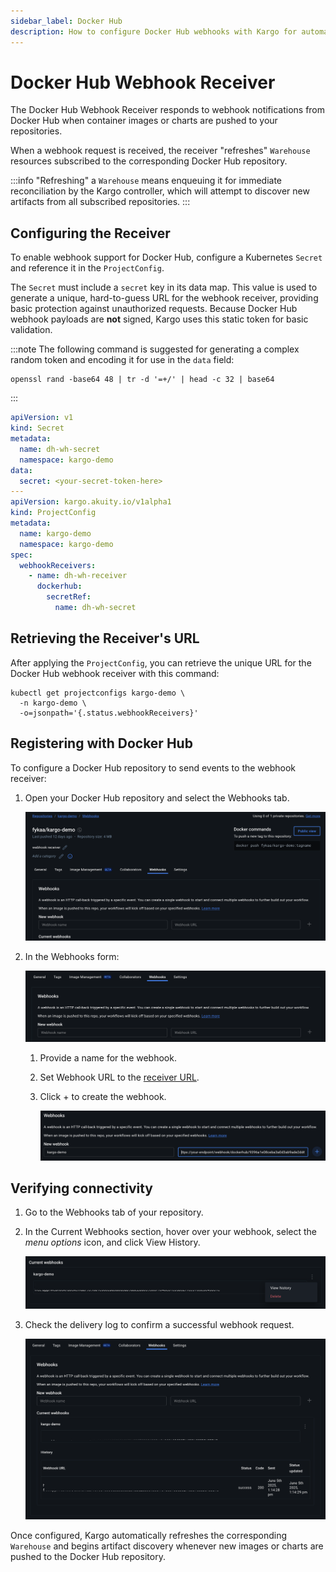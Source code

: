 ```yaml
---
sidebar_label: Docker Hub
description: How to configure Docker Hub webhooks with Kargo for automated artifact discovery.
---
```


# Docker Hub Webhook Receiver

The Docker Hub Webhook Receiver responds to webhook notifications from Docker
Hub when container images or charts are pushed to your repositories.

When a webhook request is received, the receiver "refreshes" `Warehouse`
resources subscribed to the corresponding Docker Hub repository.

:::info
"Refreshing" a `Warehouse` means enqueuing it for immediate reconciliation by
the Kargo controller, which will attempt to discover new artifacts from all
subscribed repositories.
:::

## Configuring the Receiver

To enable webhook support for Docker Hub, configure a Kubernetes
`Secret` and reference it in the `ProjectConfig`.

The `Secret` must include a `secret` key in its data map. This value is used to
generate a unique, hard-to-guess URL for the webhook receiver, providing basic
protection against unauthorized requests. Because Docker Hub webhook payloads
are **not** signed, Kargo uses this static token for basic validation.

:::note
The following command is suggested for generating a complex random token and
encoding it for use in the `data` field:

```shell
openssl rand -base64 48 | tr -d '=+/' | head -c 32 | base64
```
:::

```yaml
apiVersion: v1
kind: Secret
metadata:
  name: dh-wh-secret
  namespace: kargo-demo
data:
  secret: <your-secret-token-here>
---
apiVersion: kargo.akuity.io/v1alpha1
kind: ProjectConfig
metadata:
  name: kargo-demo
  namespace: kargo-demo
spec:
  webhookReceivers:
    - name: dh-wh-receiver
      dockerhub:
        secretRef:
          name: dh-wh-secret
```

## Retrieving the Receiver's URL

After applying the `ProjectConfig`, you can retrieve the unique URL for the
Docker Hub webhook receiver with this command:

```shell
kubectl get projectconfigs kargo-demo \
  -n kargo-demo \
  -o=jsonpath='{.status.webhookReceivers}'
```

## Registering with Docker Hub

To configure a Docker Hub repository to send events to the webhook receiver:

1. Open your Docker Hub repository and select the <Hlt>Webhooks</Hlt> tab.

   ![Webhooks Tab](./img/webhooks-tab.png "Webhooks Tab")

1. In the <Hlt>Webhooks</Hlt> form:

   ![New Webhook](./img/new-webhook.png "New Webhook Form")

   1. Provide a name for the webhook.

   1. Set <Hlt>Webhook URL</Hlt> to the
      [receiver URL](#retrieving-the-receivers-url).

   1. Click <Hlt>+</Hlt> to create the webhook.

      ![Create Webhook](./img/create-webhook.png "Create Webhook Button")

## Verifying connectivity

1. Go to the <Hlt>Webhooks</Hlt> tab of your repository.

1. In the <Hlt>Current Webhooks</Hlt> section, hover over your webhook,
   select the _menu options_ icon, and click <Hlt>View History</Hlt>.

   ![View Webhook History](./img/view-history.png "View History")

1. Check the delivery log to confirm a successful webhook request.

   ![Delivery Detail](./img/delivery-detail.png "Webhook Delivery Detail")

Once configured, Kargo automatically refreshes the corresponding `Warehouse`
and begins artifact discovery whenever new images or charts are pushed to the
Docker Hub repository.
